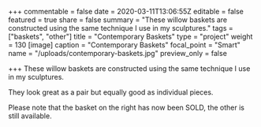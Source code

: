 +++
commentable = false
date = 2020-03-11T13:06:55Z
editable = false
featured = true
share = false
summary = "These willow baskets are constructed using the same technique I use in my sculptures."
tags = ["baskets", "other"]
title = "Contemporary Baskets"
type = "project"
weight = 130
[image]
caption = "Contemporary Baskets"
focal_point = "Smart"
name = "/uploads/contemporary-baskets.jpg"
preview_only = false

+++
These willow baskets are constructed using the same technique I use in my sculptures.

They look great as a pair but equally good as individual pieces.

Please note that the basket on the right has now been SOLD, the other is still available.